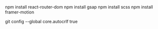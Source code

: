 npm install react-router-dom
npm install gsap
npm install scss
npm install framer-motion

git config --global core.autocrlf true